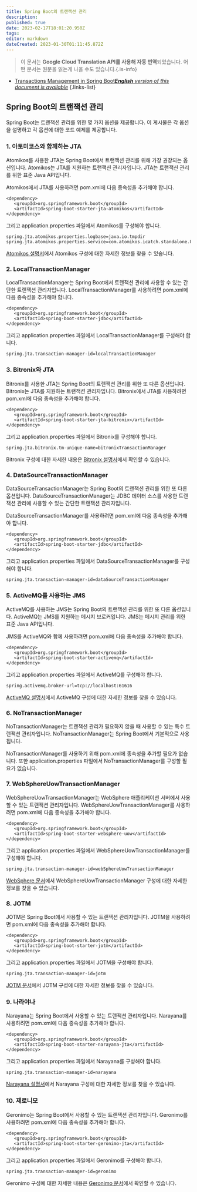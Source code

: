 ```yaml
---
title: Spring Boot의 트랜잭션 관리
description: 
published: true
date: 2023-02-17T18:01:20.950Z
tags: 
editor: markdown
dateCreated: 2023-01-30T01:11:45.872Z
---
```


> 이 문서는 **Google Cloud Translation API를 사용해 자동 번역**되었습니다.
어떤 문서는 원문을 읽는게 나을 수도 있습니다.{.is-info}
- [Transactions Management in Spring Boot***English** version of this document is available*](/en/Knowledge-base/Spring-Boot/transactions-management-in-spring-boot)
{.links-list}


## Spring Boot의 트랜잭션 관리

Spring Boot는 트랜잭션 관리를 위한 몇 가지 옵션을 제공합니다. 이 게시물은 각 옵션을 설명하고 각 옵션에 대한 코드 예제를 제공합니다.

### 1. 아토미코스와 함께하는 JTA

Atomikos를 사용한 JTA는 Spring Boot에서 트랜잭션 관리를 위해 가장 권장되는 옵션입니다. Atomikos는 JTA를 지원하는 트랜잭션 관리자입니다. JTA는 트랜잭션 관리를 위한 표준 Java API입니다.

Atomikos에서 JTA를 사용하려면 pom.xml에 다음 종속성을 추가해야 합니다.

```
<dependency>
   <groupId>org.springframework.boot</groupId>
   <artifactId>spring-boot-starter-jta-atomikos</artifactId>
</dependency>
```

그리고 application.properties 파일에서 Atomikos를 구성해야 합니다.

```
spring.jta.atomikos.properties.logbase=java.io.tmpdir
spring.jta.atomikos.properties.service=com.atomikos.icatch.standalone.UserTransactionServiceFactory
```

[Atomikos 설명서](https://docs.atomikos.com/Main/ConfiguringTheTransactionService)에서 Atomikos 구성에 대한 자세한 정보를 찾을 수 있습니다.

### 2. LocalTransactionManager

LocalTransactionManager는 Spring Boot에서 트랜잭션 관리에 사용할 수 있는 간단한 트랜잭션 관리자입니다. LocalTransactionManager를 사용하려면 pom.xml에 다음 종속성을 추가해야 합니다.

```
<dependency>
   <groupId>org.springframework.boot</groupId>
   <artifactId>spring-boot-starter-jdbc</artifactId>
</dependency>
```

그리고 application.properties 파일에서 LocalTransactionManager를 구성해야 합니다.

```
spring.jta.transaction-manager-id=localTransactionManager
```

### 3. Bitronix와 JTA

Bitronix를 사용한 JTA는 Spring Boot의 트랜잭션 관리를 위한 또 다른 옵션입니다. Bitronix는 JTA를 지원하는 트랜잭션 관리자입니다. Bitronix에서 JTA를 사용하려면 pom.xml에 다음 종속성을 추가해야 합니다.

```
<dependency>
   <groupId>org.springframework.boot</groupId>
   <artifactId>spring-boot-starter-jta-bitronix</artifactId>
</dependency>
```

그리고 application.properties 파일에서 Bitronix를 구성해야 합니다.

```
spring.jta.bitronix.tm-unique-name=bitronixTransactionManager
```

Bitronix 구성에 대한 자세한 내용은 [Bitronix 설명서](https://docs.bitronix.net/latest/user-guide/)에서 확인할 수 있습니다.

### 4. DataSourceTransactionManager

DataSourceTransactionManager는 Spring Boot의 트랜잭션 관리를 위한 또 다른 옵션입니다. DataSourceTransactionManager는 JDBC 데이터 소스를 사용한 트랜잭션 관리에 사용할 수 있는 간단한 트랜잭션 관리자입니다.

DataSourceTransactionManager를 사용하려면 pom.xml에 다음 종속성을 추가해야 합니다.

```
<dependency>
   <groupId>org.springframework.boot</groupId>
   <artifactId>spring-boot-starter-jdbc</artifactId>
</dependency>
```

그리고 application.properties 파일에서 DataSourceTransactionManager를 구성해야 합니다.

```
spring.jta.transaction-manager-id=dataSourceTransactionManager
```

### 5. ActiveMQ를 사용하는 JMS

ActiveMQ를 사용하는 JMS는 Spring Boot의 트랜잭션 관리를 위한 또 다른 옵션입니다. ActiveMQ는 JMS를 지원하는 메시지 브로커입니다. JMS는 메시지 관리를 위한 표준 Java API입니다.

JMS를 ActiveMQ와 함께 사용하려면 pom.xml에 다음 종속성을 추가해야 합니다.

```
<dependency>
   <groupId>org.springframework.boot</groupId>
   <artifactId>spring-boot-starter-activemq</artifactId>
</dependency>
```

그리고 application.properties 파일에서 ActiveMQ를 구성해야 합니다.

```
spring.activemq.broker-url=tcp://localhost:61616
```

[ActiveMQ 설명서](http://activemq.apache.org/)에서 ActiveMQ 구성에 대한 자세한 정보를 찾을 수 있습니다.

### 6. NoTransactionManager

NoTransactionManager는 트랜잭션 관리가 필요하지 않을 때 사용할 수 있는 특수 트랜잭션 관리자입니다. NoTransactionManager는 Spring Boot에서 기본적으로 사용됩니다.

NoTransactionManager를 사용하기 위해 pom.xml에 종속성을 추가할 필요가 없습니다. 또한 application.properties 파일에서 NoTransactionManager를 구성할 필요가 없습니다.

### 7. WebSphereUowTransactionManager

WebSphereUowTransactionManager는 WebSphere 애플리케이션 서버에서 사용할 수 있는 트랜잭션 관리자입니다. WebSphereUowTransactionManager를 사용하려면 pom.xml에 다음 종속성을 추가해야 합니다.

```
<dependency>
   <groupId>org.springframework.boot</groupId>
   <artifactId>spring-boot-starter-websphere-uow</artifactId>
</dependency>
```

그리고 application.properties 파일에서 WebSphereUowTransactionManager를 구성해야 합니다.

```
spring.jta.transaction-manager-id=webSphereUowTransactionManager
```

[WebSphere 문서](https://www.ibm.com/support/knowledgecenter/was_beta/com.ibm.websphere.base.doc/ae/tcon_uowm.html)에서 WebSphereUowTransactionManager 구성에 대한 자세한 정보를 찾을 수 있습니다.

### 8. JOTM

JOTM은 Spring Boot에서 사용할 수 있는 트랜잭션 관리자입니다. JOTM을 사용하려면 pom.xml에 다음 종속성을 추가해야 합니다.

```
<dependency>
   <groupId>org.springframework.boot</groupId>
   <artifactId>spring-boot-starter-jotm</artifactId>
</dependency>
```

그리고 application.properties 파일에서 JOTM을 구성해야 합니다.

```
spring.jta.transaction-manager-id=jotm
```

[JOTM 문서](http://jotm.objectweb.org/current/docs/userGuide.html)에서 JOTM 구성에 대한 자세한 정보를 찾을 수 있습니다.

### 9. 나라야나

Narayana는 Spring Boot에서 사용할 수 있는 트랜잭션 관리자입니다. Narayana를 사용하려면 pom.xml에 다음 종속성을 추가해야 합니다.

```
<dependency>
   <groupId>org.springframework.boot</groupId>
   <artifactId>spring-boot-starter-narayana-jta</artifactId>
</dependency>
```

그리고 application.properties 파일에서 Narayana를 구성해야 합니다.

```
spring.jta.transaction-manager-id=narayana
```

[Narayana 설명서](https://narayana.io/)에서 Narayana 구성에 대한 자세한 정보를 찾을 수 있습니다.

### 10. 제로니모

Geronimo는 Spring Boot에서 사용할 수 있는 트랜잭션 관리자입니다. Geronimo를 사용하려면 pom.xml에 다음 종속성을 추가해야 합니다.

```
<dependency>
   <groupId>org.springframework.boot</groupId>
   <artifactId>spring-boot-starter-geronimo-jta</artifactId>
</dependency>
```

그리고 application.properties 파일에서 Geronimo를 구성해야 합니다.

```
spring.jta.transaction-manager-id=geronimo
```

Geronimo 구성에 대한 자세한 내용은 [Geronimo 문서](https://geronimo.apache.org/)에서 확인할 수 있습니다.